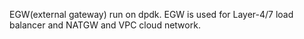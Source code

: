 EGW(external gateway) run on dpdk. EGW is used for Layer-4/7 load balancer and NATGW and VPC cloud network.
